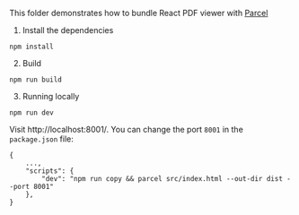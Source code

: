 This folder demonstrates how to bundle React PDF viewer with [Parcel](https://parceljs.org)

1. Install the dependencies

~~~
npm install
~~~

2. Build

~~~
npm run build
~~~

3. Running locally

~~~
npm run dev
~~~

Visit http://localhost:8001/. You can change the port `8001` in the `package.json` file:

~~~ 
{
    ...,
    "scripts": {
        "dev": "npm run copy && parcel src/index.html --out-dir dist --port 8001"
    },
}
~~~
